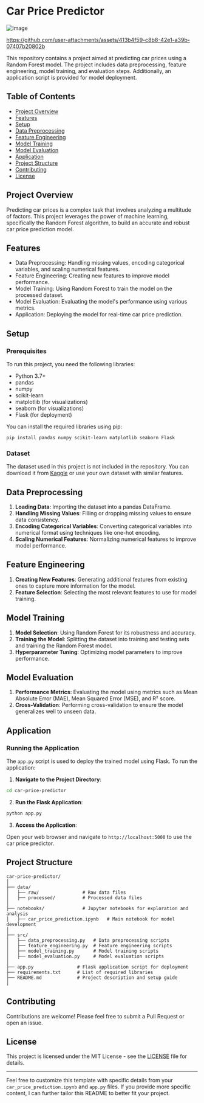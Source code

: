 

# Car Price Predictor
![image](https://github.com/user-attachments/assets/95c7ff52-6bf4-474e-a2e2-4f7ea00fa290)


https://github.com/user-attachments/assets/413b4f59-c8b8-42e1-a39b-07407b20802b



This repository contains a project aimed at predicting car prices using a Random Forest model. The project includes data preprocessing, feature engineering, model training, and evaluation steps. Additionally, an application script is provided for model deployment.

## Table of Contents

- [Project Overview](#project-overview)
- [Features](#features)
- [Setup](#setup)
- [Data Preprocessing](#data-preprocessing)
- [Feature Engineering](#feature-engineering)
- [Model Training](#model-training)
- [Model Evaluation](#model-evaluation)
- [Application](#application)
- [Project Structure](#project-structure)
- [Contributing](#contributing)
- [License](#license)

## Project Overview

Predicting car prices is a complex task that involves analyzing a multitude of factors. This project leverages the power of machine learning, specifically the Random Forest algorithm, to build an accurate and robust car price prediction model.

## Features

- Data Preprocessing: Handling missing values, encoding categorical variables, and scaling numerical features.
- Feature Engineering: Creating new features to improve model performance.
- Model Training: Using Random Forest to train the model on the processed dataset.
- Model Evaluation: Evaluating the model's performance using various metrics.
- Application: Deploying the model for real-time car price prediction.

## Setup

### Prerequisites

To run this project, you need the following libraries:

- Python 3.7+
- pandas
- numpy
- scikit-learn
- matplotlib (for visualizations)
- seaborn (for visualizations)
- Flask (for deployment)

You can install the required libraries using pip:

```bash
pip install pandas numpy scikit-learn matplotlib seaborn Flask
```

### Dataset

The dataset used in this project is not included in the repository. You can download it from [Kaggle](https://www.kaggle.com/) or use your own dataset with similar features.

## Data Preprocessing

1. **Loading Data**: Importing the dataset into a pandas DataFrame.
2. **Handling Missing Values**: Filling or dropping missing values to ensure data consistency.
3. **Encoding Categorical Variables**: Converting categorical variables into numerical format using techniques like one-hot encoding.
4. **Scaling Numerical Features**: Normalizing numerical features to improve model performance.

## Feature Engineering

1. **Creating New Features**: Generating additional features from existing ones to capture more information for the model.
2. **Feature Selection**: Selecting the most relevant features to use for model training.

## Model Training

1. **Model Selection**: Using Random Forest for its robustness and accuracy.
2. **Training the Model**: Splitting the dataset into training and testing sets and training the Random Forest model.
3. **Hyperparameter Tuning**: Optimizing model parameters to improve performance.

## Model Evaluation

1. **Performance Metrics**: Evaluating the model using metrics such as Mean Absolute Error (MAE), Mean Squared Error (MSE), and R² score.
2. **Cross-Validation**: Performing cross-validation to ensure the model generalizes well to unseen data.

## Application

### Running the Application

The `app.py` script is used to deploy the trained model using Flask. To run the application:

1. **Navigate to the Project Directory**:

```bash
cd car-price-predictor
```

2. **Run the Flask Application**:

```bash
python app.py
```

3. **Access the Application**:

Open your web browser and navigate to `http://localhost:5000` to use the car price predictor.

## Project Structure

```
car-price-predictor/
│
├── data/
│   ├── raw/                # Raw data files
│   ├── processed/          # Processed data files
│
├── notebooks/              # Jupyter notebooks for exploration and analysis
│   ├── car_price_prediction.ipynb   # Main notebook for model development
│
├── src/
│   ├── data_preprocessing.py   # Data preprocessing scripts
│   ├── feature_engineering.py  # Feature engineering scripts
│   ├── model_training.py       # Model training scripts
│   ├── model_evaluation.py     # Model evaluation scripts
│
├── app.py                # Flask application script for deployment
├── requirements.txt      # List of required libraries
├── README.md             # Project description and setup guide
│
```

## Contributing

Contributions are welcome! Please feel free to submit a Pull Request or open an issue.

## License

This project is licensed under the MIT License - see the [LICENSE](LICENSE) file for details.

---

Feel free to customize this template with specific details from your `car_price_prediction.ipynb` and `app.py` files. If you provide more specific content, I can further tailor this README to better fit your project.
